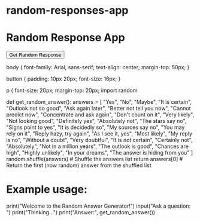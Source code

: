 # random-responses-app
<!DOCTYPE html>
<html lang="en">
<head>
    <meta charset="UTF-8">
    <meta name="viewport" content="width=device-width, initial-scale=1.0">
    <title>Random Response App</title>
    <link rel="stylesheet" href="styles.css">
</head>
<body>
    <h1>Random Response App</h1>
    <button id="responseButton">Get Random Response</button>
    <p id="response"></p>
    <script src="script.js"></script>
</body>
</html>
body {
    font-family: Arial, sans-serif;
    text-align: center;
    margin-top: 50px;
}

button {
    padding: 10px 20px;
    font-size: 16px;
}

p {
    font-size: 20px;
    margin-top: 20px;
import random

def get_random_answer():
    answers = [
        "Yes",
        "No",
        "Maybe",
        "It is certain",
        "Outlook not so good",
        "Ask again later",
        "Better not tell you now",
        "Cannot predict now",
        "Concentrate and ask again",
        "Don't count on it",
        "Very likely",
        "Not looking good",
        "Definitely yes",
        "Absolutely not",
        "The stars say no",
        "Signs point to yes",
        "It is decidedly so",
        "My sources say no",
        "You may rely on it",
        "Reply hazy, try again",
        "As I see it, yes",
        "Most likely",
        "My reply is no",
        "Without a doubt",
        "Very doubtful",
        "It is not certain",
        "Certainly not",
        "Absolutely",
        "Not in a million years",
        "The outlook is good",
        "Chances are high",
        "Highly unlikely",
        "In your dreams",
        "The answer is hiding from you"
    ]
    random.shuffle(answers)  # Shuffle the answers list
    return answers[0]  # Return the first (now random) answer from the shuffled list

# Example usage:
print("Welcome to the Random Answer Generator!")
input("Ask a question: ")
print("Thinking...")
print("Answer:", get_random_answer())

